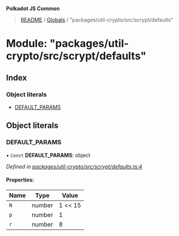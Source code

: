 **Polkadot JS Common**

> [README](../README.md) / [Globals](../globals.md) / "packages/util-crypto/src/scrypt/defaults"

# Module: "packages/util-crypto/src/scrypt/defaults"

## Index

### Object literals

* [DEFAULT\_PARAMS](_packages_util_crypto_src_scrypt_defaults_.md#default_params)

## Object literals

### DEFAULT\_PARAMS

▪ `Const` **DEFAULT\_PARAMS**: object

*Defined in [packages/util-crypto/src/scrypt/defaults.ts:4](https://github.com/polkadot-js/common/blob/aff78c2e/packages/util-crypto/src/scrypt/defaults.ts#L4)*

#### Properties:

Name | Type | Value |
------ | ------ | ------ |
`N` | number | 1 \<\< 15 |
`p` | number | 1 |
`r` | number | 8 |
